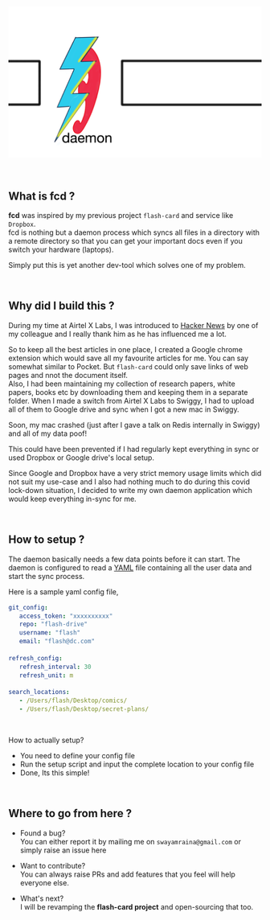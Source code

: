 ![logo](./resources/flash-card-daemon-banner.png)

<br>

## What is fcd ?

**fcd** was inspired by my previous project `flash-card` and service like `Dropbox`. <br>
fcd is nothing but a daemon process which syncs all files in a directory with a remote 
directory so that you can get your important docs even if you switch your hardware (laptops).

Simply put this is yet another dev-tool which solves one of my problem.



<br>

## Why did I build this ?

During my time at Airtel X Labs, I was introduced to [Hacker News](https://news.ycombinator.com/news)
by one of my colleague and I really thank him as he has influenced me a lot. 

So to keep all the best articles in one place, I created a Google chrome extension which would 
save all my favourite articles for me. You can say somewhat similar to Pocket. But `flash-card` 
could only save links of web pages and nnot the document itself. <br> 
Also, I had been maintaining my collection of research papers, white papers, books etc by downloading 
them and keeping them in a separate folder. When I made a switch from Airtel X Labs to Swiggy, I 
had to upload all of them to Google drive and sync when I got a new mac in Swiggy.

Soon, my mac crashed (just after I gave a talk on Redis internally in Swiggy) and all of my data 
poof! 

This could have been prevented if I had regularly kept everything in sync or used Dropbox or 
Google drive's local setup.    

Since Google and Dropbox have a very strict memory usage limits which did not suit my use-case 
and I also had nothing much to do during this covid lock-down situation, I decided to write my 
own daemon application which would keep everything in-sync for me.   



<br>

## How to setup ?

The daemon basically needs a few data points before it can start. The daemon is configured to
read a [YAML](https://en.wikipedia.org/wiki/YAML) file containing all the user data and start 
the sync process.

Here is a sample yaml config file,

```yaml
git_config:
   access_token: "xxxxxxxxxx"
   repo: "flash-drive"
   username: "flash"
   email: "flash@dc.com"

refresh_config:
   refresh_interval: 30
   refresh_unit: m

search_locations:
   - /Users/flash/Desktop/comics/
   - /Users/flash/Desktop/secret-plans/
```  

<br>

How to actually setup?

* You need to define your config file
* Run the setup script and input the complete location to your config file
* Done, Its this simple!


<br>

## Where to go from here ?

* Found a bug? <br>
  You can either report it by mailing me on `swayamraina@gmail.com` or simply raise an issue here

* Want to contribute? <br>
  You can always raise PRs and add features that you feel will help everyone else.
  
* What's next?  <br>
  I will be revamping the **flash-card project** and open-sourcing that too.


